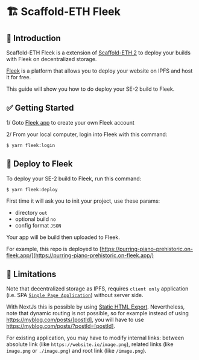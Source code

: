 # 🏗  Scaffold-ETH Fleek

## 🧪 Introduction
Scaffold-ETH Fleek is a extension of [Scaffold-ETH 2](https://github.com/scaffold-eth/scaffold-eth-2) to deploy your builds with Fleek on decentralized storage.

[Fleek](https://fleek.xyz)  is a platform that allows you to deploy your website on IPFS and host it for free.

This guide will show you how to do deploy your SE-2 build to Fleek.


## ✅ Getting Started
1/ Goto [Fleek app](https://app.fleek.xyz/) to create your own Fleek account

2/ From your local computer, login into Fleek with this command:
```shell
$ yarn fleek:login
```


## 🚀 Deploy to Fleek

To deploy your SE-2 build to Fleek, run this command:
```shell
$ yarn fleek:deploy
```

First time it will ask you to init your project, use these params:
- directory `out`
- optional build `no`
- config format `JSON`

Your app will be build then uploaded to Fleek.

For example, this repo is deployed to [https://purring-piano-prehistoric.on-fleek.app/](https://purring-piano-prehistoric.on-fleek.app/)

## 🚫 Limitations

Note that decentralized storage as IPFS, requires `client only` application (i.e. SPA [`Single Page Application`](https://blogonyourown.com/single-page-application/)) without server side.

With NextJs this is possible by using [Static HTML Export](https://nextjs.org/docs/app/building-your-application/deploying#static-html-export). Nevertheless, note that dynamic routing is not possible, so for example instead of using https://myblog.com/posts/[postId], you will have to use https://myblog.com/posts/?postId=[postId].

For existing application, you may have to modify internal links: between absolute link (like `https://website.io/image.png`), related links (like `image.png` or `./image.png`) and root link (like `/image.png`).


